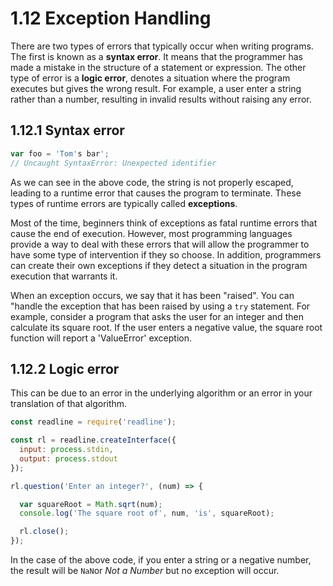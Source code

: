 # 1.12 Exception Handling

There are two types of errors that typically occur when writing programs. The first is known as a **syntax error**. It means that the programmer has made a mistake in the structure of a statement or expression. The other type of error is a **logic error**, denotes a situation where the program executes but gives the wrong result. For example, a user enter a string rather than a number, resulting in invalid results without raising any error.

## 1.12.1 Syntax error
```javascript
var foo = 'Tom's bar';
// Uncaught SyntaxError: Unexpected identifier
```

As we can see in the above code, the string is not properly escaped, leading to a runtime error that causes the program to terminate. These types of runtime errors are typically called **exceptions**.

Most of the time, beginners think of exceptions as fatal runtime errors that cause the end of execution. However, most programming languages provide a way to deal with these errors that will allow the programmer to have some type of intervention if they so choose. In addition, programmers can create their own exceptions if they detect a situation in the program execution that warrants it.

When an exception occurs, we say that it has been "raised". You can "handle the exception that has been raised by using a `try` statement. For example, consider a program that asks the user for an integer and then calculate its square root. If the user enters a negative value, the square root function will report a 'ValueError' exception.

## 1.12.2 Logic error
This can be due to an error in the underlying algorithm or an error in your translation of that algorithm.

```javascript
const readline = require('readline');

const rl = readline.createInterface({
  input: process.stdin,
  output: process.stdout
});

rl.question('Enter an integer?', (num) => {

  var squareRoot = Math.sqrt(num);
  console.log('The square root of', num, 'is', squareRoot);

  rl.close();
});

```

In the case of the above code, if you enter a string or a negative number, the result will be `NaN`or _Not a Number_ but no exception will occur.